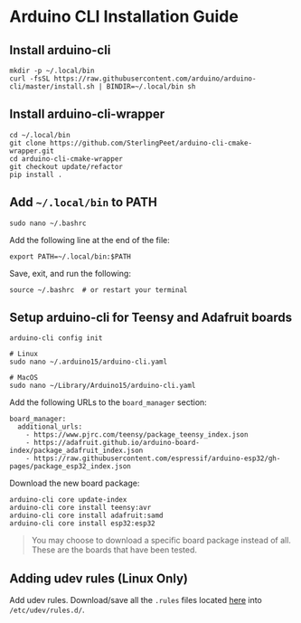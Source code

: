 # Arduino CLI Installation Guide

## Install arduino-cli
```shell
mkdir -p ~/.local/bin
curl -fsSL https://raw.githubusercontent.com/arduino/arduino-cli/master/install.sh | BINDIR=~/.local/bin sh
```

## Install arduino-cli-wrapper
```shell
cd ~/.local/bin
git clone https://github.com/SterlingPeet/arduino-cli-cmake-wrapper.git
cd arduino-cli-cmake-wrapper
git checkout update/refactor
pip install .
```

## Add `~/.local/bin` to PATH
```shell
sudo nano ~/.bashrc
```

Add the following line at the end of the file:
```
export PATH=~/.local/bin:$PATH
```

Save, exit, and run the following:
```shell
source ~/.bashrc  # or restart your terminal
```

## Setup arduino-cli for Teensy and Adafruit boards
```shell
arduino-cli config init

# Linux
sudo nano ~/.arduino15/arduino-cli.yaml

# MacOS
sudo nano ~/Library/Arduino15/arduino-cli.yaml
```

Add the following URLs to the `board_manager` section:
```
board_manager:
  additional_urls:
    - https://www.pjrc.com/teensy/package_teensy_index.json
    - https://adafruit.github.io/arduino-board-index/package_adafruit_index.json
    - https://raw.githubusercontent.com/espressif/arduino-esp32/gh-pages/package_esp32_index.json
```

Download the new board package:
```shell
arduino-cli core update-index
arduino-cli core install teensy:avr
arduino-cli core install adafruit:samd
arduino-cli core install esp32:esp32
```

> You may choose to download a specific board package instead of all. These are the boards that have been tested.

## Adding udev rules (Linux Only)
Add udev rules. Download/save all the `.rules` files located [here](./rules/) into `/etc/udev/rules.d/`.
